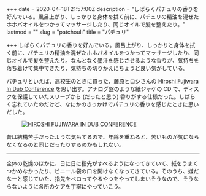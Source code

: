 +++
date = 2020-04-18T21:57:00Z
description = "しばらくパチュリの香りを好んでいる。風呂上がり、しっかりと身体を拭く前に、パチュリの精油を混ぜたホホバオイルをつかってマッサージしたり、同じオイルで髪を整えたり。"
lastmod = ""
slug = "patchouli"
title = "パチュリ"

+++
しばらくパチュリの香りを好んでいる。風呂上がり、しっかりと身体を拭く前に、パチュリの精油を混ぜたホホバオイルをつかってマッサージしたり、同じオイルで髪を整えたり。なんとなく墨汁を感じさせるような香りが、気持ちを落ち着けて集中できたり、気持ちの切りかえにちょうど良い気がしている。

パチュリといえば、高校生のときに買った、藤原ヒロシさんの [Hiroshi Fujiwara In Dub Conference](https://www.amazon.co.jp/exec/obidos/ASIN/B0000563SJ/2xup-22) を思い出す。アナログ盤のような紙ジャケの CD で、ディスクを保護していたスリーブから (だったと思う) 香りがする仕様だった。しばらく忘れていたのだけど、なにかのきっかけでパチュリの香りを感じたときに思いだした。

<figure>
<a href="https://www.amazon.co.jp/exec/obidos/ASIN/B0000563SJ/2xup-22">
<img alt="HIROSHI FUJIWARA IN DUB CONFERENCE" src="https://images-fe.ssl-images-amazon.com/images/P/B0000563SJ.jpg">
</a>
</figure>

昔は結構苦手だったような気もするので、年齢を重ねると、苦いものが気にならなくなるのと同じだったりするのかもしれない。

***

全体の乾燥のほかに、日に日に指先がすべるようになってきていて、紙をうまくつかめなかったり、ビニール袋の口を開けなくなってきている。そのうち、嫌だなーと感じていた、指先をペロってやるやつをやってしまいそうなので、そうならないように各所のケアを丁寧にやっていこう。